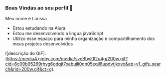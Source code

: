 ### Boas Vindas ao seu perfil 💙
Meu nome é Larissa

- Estou estudando na Alura
- Estou me desenvolvendo a lingua javaScript
- Utilizo esse espaço para minha organização e compartilhamento dos meus projetos desenvolvidos


![descrição do GIF].(https://media4.giphy.com/media/sveBbyl0l2u4g/200w.gif?cid=6c09b95269rhyg6odqjt7xebuili0qn05eqil6updvtjkxvo&ep=v1_gifs_search&rid=200w.gif&ct=g).
